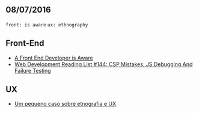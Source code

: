 08/07/2016
----------

`front: is aware` `ux: ethnography`

## Front-End

- [A Front End Developer is Aware](https://css-tricks.com/front-end-developer-aware/)
- [Web Development Reading List #144: CSP Mistakes, JS Debugging And Failure Testing](https://www.smashingmagazine.com/2016/07/web-development-reading-list-144/)

## UX

- [Um pequeno caso sobre etnografia e UX](http://arquiteturadeinformacao.com/user-experience/um-pequeno-caso-sobre-etnografia-e-ux/)
